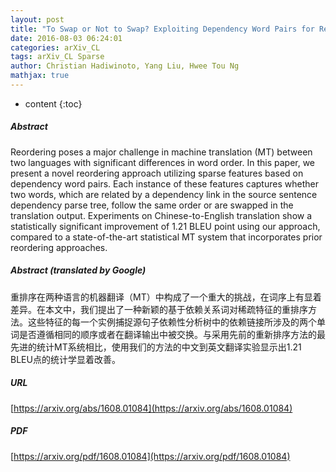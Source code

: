 ```yaml
---
layout: post
title: "To Swap or Not to Swap? Exploiting Dependency Word Pairs for Reordering in Statistical Machine Translation"
date: 2016-08-03 06:24:01
categories: arXiv_CL
tags: arXiv_CL Sparse
author: Christian Hadiwinoto, Yang Liu, Hwee Tou Ng
mathjax: true
---
```


* content
{:toc}

##### Abstract
Reordering poses a major challenge in machine translation (MT) between two languages with significant differences in word order. In this paper, we present a novel reordering approach utilizing sparse features based on dependency word pairs. Each instance of these features captures whether two words, which are related by a dependency link in the source sentence dependency parse tree, follow the same order or are swapped in the translation output. Experiments on Chinese-to-English translation show a statistically significant improvement of 1.21 BLEU point using our approach, compared to a state-of-the-art statistical MT system that incorporates prior reordering approaches.

##### Abstract (translated by Google)
重排序在两种语言的机器翻译（MT）中构成了一个重大的挑战，在词序上有显着差异。在本文中，我们提出了一种新颖的基于依赖关系词对稀疏特征的重排序方法。这些特征的每一个实例捕捉源句子依赖性分析树中的依赖链接所涉及的两个单词是否遵循相同的顺序或者在翻译输出中被交换。与采用先前的重新排序方法的最先进的统计MT系统相比，使用我们的方法的中文到英文翻译实验显示出1.21 BLEU点的统计学显着改善。

##### URL
[https://arxiv.org/abs/1608.01084](https://arxiv.org/abs/1608.01084)

##### PDF
[https://arxiv.org/pdf/1608.01084](https://arxiv.org/pdf/1608.01084)

